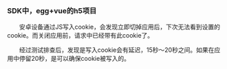 ### SDK中，egg+vue的h5项目

&emsp;&emsp;安卓设备通过JS写入cookie，会发现立即切掉应用后，下次无法看到设置的cookie。而关闭应用前，请求中已经带有此cookie了。

&emsp;&emsp;经过测试排查后，发现是写入cookie会有延迟，15秒～20秒之间。如果在应用中停留20秒，是可以确保cookie被写入的。